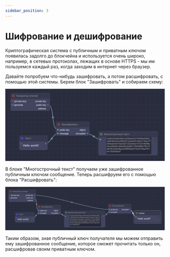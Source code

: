```yaml
---
sidebar_position: 3
---
```


# Шифрование и дешифрование

Криптографическая система с публичным и приватным ключом появилась задолго до блокчейна и используется очень широко, например, в сетевых протоколах, лежащих в основе HTTPS - мы им пользуемся каждый раз, когда заходим в интернет через браузер.

Давайте попробуем что-нибудь зашифровать, а потом расшифровать, с помощью этой системы. Берем блок "Зашифровать" и собираем схему:

![Текст с описанием картинки](https://github.com/web3man/web3on/raw/docusaurus/static/img/docs-img/encryption-decryption1.png)

В блоке "Многострочный текст" получаем уже зашифрованное публичным ключом сообщение. Теперь расшифруем его с помощью блока "Расшифровать":

![Текст с описанием картинки](https://github.com/web3man/web3on/raw/docusaurus/static/img/docs-img/encryption-decryption2.png)

Таким образом, зная публичный ключ получателя мы можем отправить ему зашифрованное сообщение, которое сможет прочитать только он, расшифровав своим приватным ключом.

